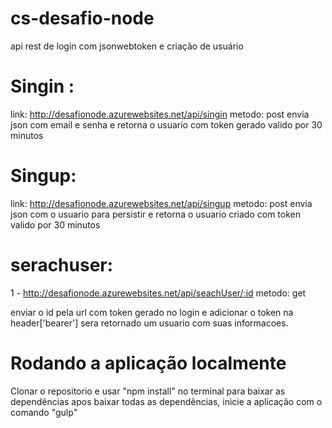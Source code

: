 # cs-desafio-node
api rest de login com jsonwebtoken e criação de usuário 


# Singin :
link: http://desafionode.azurewebsites.net/api/singin
metodo: post
envia json com email e senha e retorna o usuario com token gerado valido por 30 minutos

# Singup:
link: http://desafionode.azurewebsites.net/api/singup
metodo: post
envia json com o usuario para persistir e retorna o usuario criado com token valido por 30 minutos

# serachuser: 
1 - http://desafionode.azurewebsites.net/api/seachUser/:id
metodo: get

enviar o id pela url com token gerado no login e adicionar o token na header['bearer']
sera retornado um usuario com suas informacoes.



# Rodando a aplicação localmente
Clonar o repositorio e usar "npm install" no terminal para baixar as dependências
apos baixar todas as dependências, inicie a aplicação com o comando "gulp"
